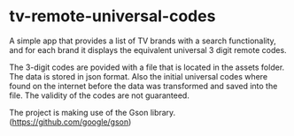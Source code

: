 # tv-remote-universal-codes

A simple app that provides a list of TV brands with a search functionality, and for each brand it displays the equivalent universal 3 digit remote codes.

The 3-digit codes are povided with a file that is located in the assets folder. 
The data is stored in json format. Also the initial universal codes where found on the internet before the data was transformed and saved into the file.
The validity of the codes are not guaranteed.

The project is making use of the Gson library. (https://github.com/google/gson)
